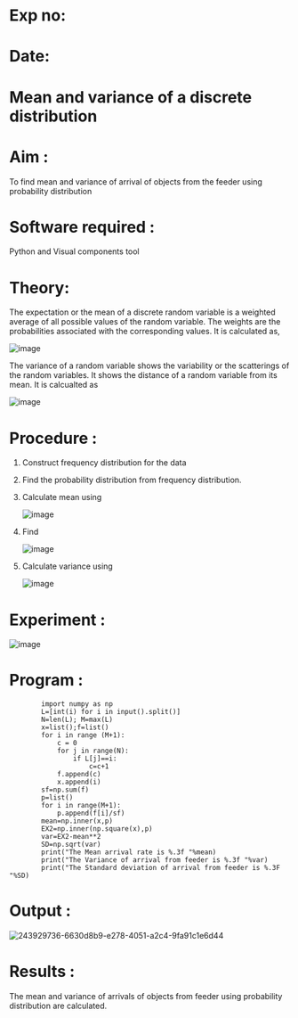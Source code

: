 # Exp no:
# Date:
#  Mean and variance of a discrete  distribution


# Aim : 

To find mean and variance of arrival of objects from the feeder using probability distribution


# Software required :  

Python and Visual components tool

# Theory:

The expectation or the mean of a discrete random variable is a weighted average of all possible
values of the random variable. The weights are the probabilities associated with the corresponding values. 
It is calculated as,

![image](https://user-images.githubusercontent.com/103921593/192938463-e34177f4-f188-48a0-bda2-8f6d1d660ed2.png)

The variance of a random variable shows the variability or the scatterings of the random variables.
It shows the distance of a random variable from its mean. It is calcualted as

![image](https://user-images.githubusercontent.com/103921593/192938695-99fedc01-34d5-4d36-84df-5880e766ed0c.png)


# Procedure :

1. Construct frequency distribution for the data

2. Find the  probability distribution from frequency distribution.

3. Calculate mean using 
   
   ![image](https://user-images.githubusercontent.com/103921593/192940431-03b81777-c54d-4286-b4f4-82dfe7666b4c.png)

4. Find  
   
      ![image](https://user-images.githubusercontent.com/103921593/192940255-2d9dd746-6875-4a6d-877b-6da6cdb96ab1.png)

5.  Calculate variance using 
  
      ![image](https://user-images.githubusercontent.com/103921593/192942852-913550a9-fabe-4a55-b956-0487b18bbd97.png)


# Experiment :

![image](https://user-images.githubusercontent.com/103921593/229993174-5b67e57e-3e01-4ac4-9f83-410a932b22bf.png)

# Program :
            import numpy as np
            L=[int(i) for i in input().split()]
            N=len(L); M=max(L) 
            x=list();f=list()
            for i in range (M+1):
                c = 0
                for j in range(N):
                    if L[j]==i:
                        c=c+1
                f.append(c)
                x.append(i)
            sf=np.sum(f)
            p=list()
            for i in range(M+1):
                p.append(f[i]/sf) 
            mean=np.inner(x,p)
            EX2=np.inner(np.square(x),p)
            var=EX2-mean**2 
            SD=np.sqrt(var)
            print("The Mean arrival rate is %.3f "%mean)
            print("The Variance of arrival from feeder is %.3f "%var) 
            print("The Standard deviation of arrival from feeder is %.3F "%SD)


# Output : 
  ![243929736-6630d8b9-e278-4051-a2c4-9fa91c1e6d44](https://github.com/user-attachments/assets/49f6a5f3-ed77-4aa8-a92c-11aa7a82eced)



# Results :
The mean and variance of arrivals of objects from feeder using probability distribution are calculated.

